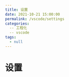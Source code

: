 ```yaml
---
title: 设置
date: 2021-10-21 15:00:00
permalink: /vscode/settings
categories: 
  -- 工程化
  -- vscode
tags: 
  - null
---
```


# 设置
